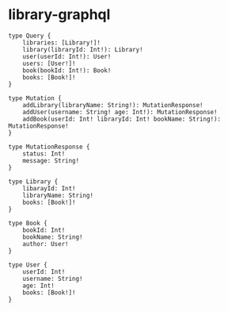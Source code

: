 # library-graphql

    type Query {
    	libraries: [Library!]!
    	library(libraryId: Int!): Library!
    	user(userId: Int!): User!
    	users: [User!]!
    	book(bookId: Int!): Book!
    	books: [Book!]!
    }

    type Mutation {
    	addLibrary(libraryName: String!): MutationResponse!
    	addUser(username: String! age: Int!): MutationResponse!
    	addBook(userId: Int! libraryId: Int! bookName: String!): MutationResponse!
    }

    type MutationResponse {
    	status: Int!
    	message: String!
    }

    type Library {
    	libarayId: Int!
    	libraryName: String!
    	books: [Book!]!
    }

    type Book {
    	bookId: Int!
    	bookName: String!
    	author: User!
    }

    type User {
    	userId: Int!
    	username: String!
    	age: Int!
    	books: [Book!]!
    }
